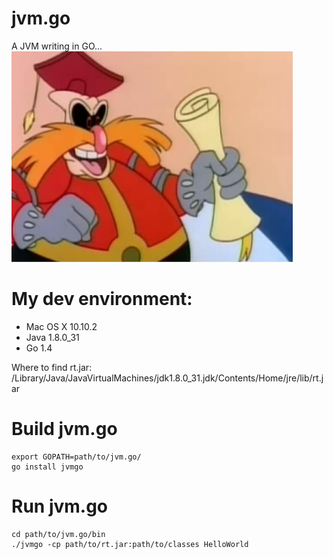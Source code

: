 # jvm.go
A JVM writing in GO...
![jvm.go Logo](https://raw.githubusercontent.com/zxh0/jvm.go/master/jvmgo.png)

# My dev environment:
  * Mac OS X 10.10.2
  * Java 1.8.0_31
  * Go 1.4

Where to find rt.jar: /Library/Java/JavaVirtualMachines/jdk1.8.0_31.jdk/Contents/Home/jre/lib/rt.jar

# Build jvm.go
```
export GOPATH=path/to/jvm.go/
go install jvmgo
```

# Run jvm.go
```
cd path/to/jvm.go/bin
./jvmgo -cp path/to/rt.jar:path/to/classes HelloWorld
```
